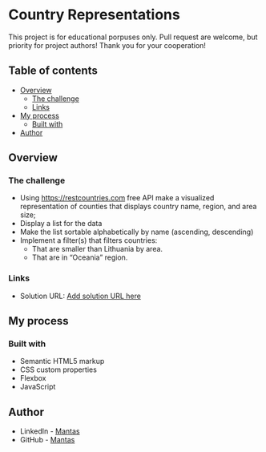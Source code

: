 # Country Representations

This project is for educational porpuses only. Pull request are welcome, but priority for project authors! Thank you for your cooperation!

## Table of contents

- [Overview](#overview)
  - [The challenge](#the-challenge)
  - [Links](#links)
- [My process](#my-process)
  - [Built with](#built-with)
- [Author](#author)

## Overview

### The challenge

- Using https://restcountries.com free API make a visualized representation of counties that displays country name, region, and area size;
- Display a list for the data
- Make the list sortable alphabetically by name (ascending, descending)
- Implement a filter(s) that filters countries:
  - That are smaller than Lithuania by area.
  - That are in “Oceania” region.

### Links

- Solution URL: [Add solution URL here](https://mantasgarlauskas.github.io/representation-of-counties/)

## My process

### Built with

- Semantic HTML5 markup
- CSS custom properties
- Flexbox
- JavaScript

## Author

- LinkedIn - [Mantas](https://www.linkedin.com/in/mantasgarlauskas/)
- GitHub - [Mantas](https://github.com/MantasGarlauskas)
